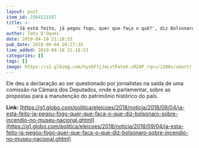 ```yaml
---
layout: post
item_id: 2564121507
title: >-
    'Já está feito, já pegou fogo, quer que faça o quê?', diz Bolsonaro sobre incêndio no Museu Nacional
author: Tatu D'Oquei
date: 2019-04-18 21:18:53
pub_date: 2018-09-04 20:27:35
time_added: 2019-04-18 21:18:53
categories: []
tags: []
image: https://s2.glbimg.com/hyvbF7jJeLvtFatmX-zR24P_rqc=/1200x/smart/filters:cover():strip_icc()/s04.video.glbimg.com/x720/6996111.jpg
---
```


Ele deu a declaração ao ser questionado por jornalistas na saída de uma comissão na Câmara dos Deputados, onde é parlamentar, sobre as propostas para a manutenção do patrimônio histórico do país.

**Link:** [https://g1.globo.com/politica/eleicoes/2018/noticia/2018/09/04/ja-esta-feito-ja-pegou-fogo-quer-que-faca-o-que-diz-bolsonaro-sobre-incendio-no-museu-nacional.ghtml](https://g1.globo.com/politica/eleicoes/2018/noticia/2018/09/04/ja-esta-feito-ja-pegou-fogo-quer-que-faca-o-que-diz-bolsonaro-sobre-incendio-no-museu-nacional.ghtml)

